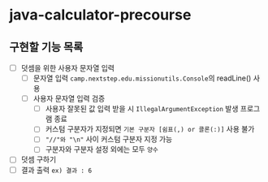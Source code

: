 # java-calculator-precourse

## 구현할 기능 목록
- [ ] 덧셈을 위한 사용자 문자열 입력
  - [ ] 문자열 입력 `camp.nextstep.edu.missionutils.Console`의 readLine() 사용
  - [ ] 사용자 문자열 입력 검증
    - [ ] 사용자 잘못된 값 입력 받을 시 `IllegalArgumentException` 발생 프로그램 종료
    - [ ] 커스텀 구분자가 지정되면 `기본 구분자 [쉼표(,) or 콜론(:)]` 사용 불가
    - [ ] `"//"와 "\n"` 사이 커스텀 구분자 지정 가능 
    - [ ] 구분자와 구분자 설정 외에는 모두 `양수`
- [ ] 덧셈 구하기
- [ ] 결과 출력 `ex) 결과 : 6`